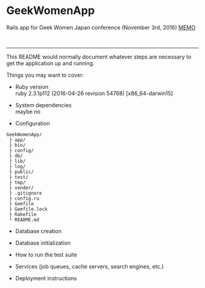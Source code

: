 # GeekWomenApp
Rails app for Geek Women Japan conference (November 3rd, 2016) [MEMO](https://github.com/AyaEbata/GeekWomenApp/wiki)

<br />

---
This README would normally document whatever steps are necessary to get the
application up and running.

Things you may want to cover:

* Ruby version  
  ruby 2.3.1p112 (2016-04-26 revision 54768) [x86_64-darwin15]

* System dependencies  
  maybe no

* Configuration
```
GeekWomenApp/
 ├ app/
 ├ bin/
 ├ config/
 ├ db/
 ├ lib/
 ├ log/
 ├ public/
 ├ test/
 ├ tmp/
 ├ vender/
 ├ .gitignore
 ├ config.ru
 ├ Gemfile
 ├ Gemfile.lock
 ├ Rakefile
 └ README.md
```

* Database creation

* Database initialization

* How to run the test suite

* Services (job queues, cache servers, search engines, etc.)

* Deployment instructions
